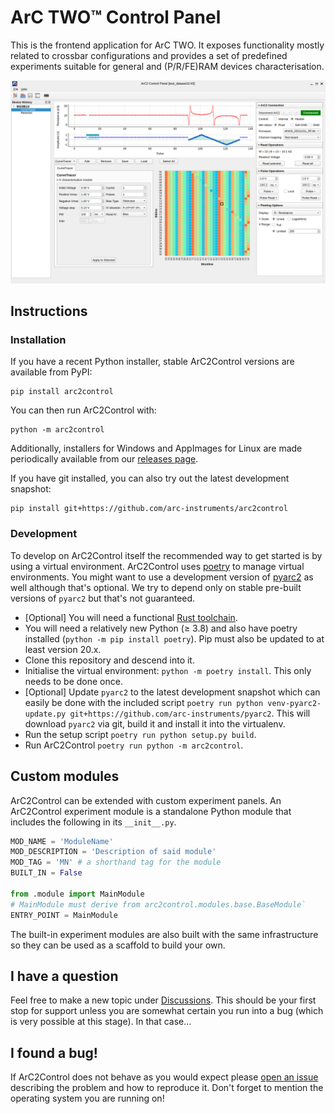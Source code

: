 # ArC TWO™ Control Panel

This is the frontend application for ArC TWO. It exposes functionality mostly
related to crossbar configurations and provides a set of predefined
experiments suitable for general and (P/R/FE)RAM devices characterisation.

![](data/screenshots/arc2control-01-main.png)

## Instructions

### Installation

If you have a recent Python installer, stable ArC2Control versions are
available from PyPI:

```
pip install arc2control
```

You can then run ArC2Control with:

```
python -m arc2control
```

Additionally, installers for Windows and AppImages for Linux are
made periodically available from our [releases
page](https://github.com/arc-instruments/arc2control/releases).

If you have git installed, you can also try out the latest development
snapshot:

```
pip install git+https://github.com/arc-instruments/arc2control
```

### Development

To develop on ArC2Control itself the recommended way to get started is by using
a virtual environment. ArC2Control uses [poetry](https://python-poetry.org) to
manage virtual environments. You might want to use a development version of
[pyarc2](https://github.com/arc-instruments/pyarc2) as well although that's
optional. We try to depend only on stable pre-built versions of `pyarc2` but
that's not guaranteed.

* [Optional] You will need a functional [Rust toolchain](https://rustup.rs).
* You will need a relatively new Python (≥ 3.8) and also have poetry
  installed (`python -m pip install poetry`). Pip must also be updated to at
  least version 20.x.
* Clone this repository and descend into it.
* Initialise the virtual environment: `python -m poetry install`. This only needs
  to be done once.
* [Optional] Update `pyarc2` to the latest development snapshot which can
  easily be done with the included script `poetry run python venv-pyarc2-update.py
  git+https://github.com/arc-instruments/pyarc2`.  This will download `pyarc2` via git,
  build it and install it into the virtualenv.
* Run the setup script `poetry run python setup.py build`.
* Run ArC2Control `poetry run python -m arc2control`.

## Custom modules

ArC2Control can be extended with custom experiment panels. An ArC2Control experiment
module is a standalone Python module that includes the following in its `__init__.py`.

```python
MOD_NAME = 'ModuleName'
MOD_DESCRIPTION = 'Description of said module'
MOD_TAG = 'MN' # a shorthand tag for the module
BUILT_IN = False

from .module import MainModule
# MainModule must derive from arc2control.modules.base.BaseModule`
ENTRY_POINT = MainModule
```

The built-in experiment modules are also built with the same infrastructure so
they can be used as a scaffold to build your own.

## I have a question

Feel free to make a new topic under
[Discussions](https://github.com/arc-instruments/arc2control/discussions). This
should be your first stop for support unless you are somewhat certain you run
into a bug (which is very possible at this stage). In that case…

## I found a bug!

If ArC2Control does not behave as you would expect please [open an
issue](https://github.com/arc-instruments/arc2control/issues/new) describing the
problem and how to reproduce it. Don't forget to mention the operating system
you are running on!
